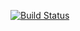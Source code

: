 [![Build Status](https://travis-ci.org/Sibonisiwe/waiter_webapp.svg?branch=master)](https://travis-ci.org/Sibonisiwe/waiter_webapp)